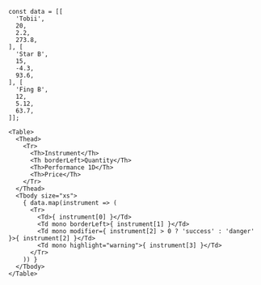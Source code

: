     const data = [[
      'Tobii',
      20,
      2.2,
      273.8,
    ], [
      'Star B',
      15,
      -4.3,
      93.6,
    ], [
      'Fing B',
      12,
      5.12,
      63.7,
    ]];

    <Table>
      <Thead>
        <Tr>
          <Th>Instrument</Th>
          <Th borderLeft>Quantity</Th>
          <Th>Performance 1D</Th>
          <Th>Price</Th>
        </Tr>
      </Thead>
      <Tbody size="xs">
        { data.map(instrument => (
          <Tr>
            <Td>{ instrument[0] }</Td>
            <Td mono borderLeft>{ instrument[1] }</Td>
            <Td mono modifier={ instrument[2] > 0 ? 'success' : 'danger' }>{ instrument[2] }</Td>
            <Td mono highlight="warning">{ instrument[3] }</Td>
          </Tr>
        )) }
      </Tbody>
    </Table>
